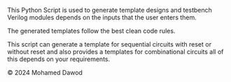 This Python Script is used to generate template designs and testbench Verilog modules depends on the inputs that the user enters them.

The generated templates follow the best clean code rules.

This script can generate a template for sequential circuits with reset or without reset and also provides a templates for combinational circuits all of this depends on your requirements.

© 2024 Mohamed Dawod
